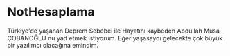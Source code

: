 # NotHesaplama
Türkiye'de yaşanan Deprem Sebebei ile Hayatını kaybeden Abdullah Musa ÇOBANOĞLU nu yad etmek istiyorum.
Eğer yaşasaydı gelecekte çok büyük bir yazılımcı olacağına emindim.

